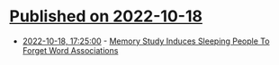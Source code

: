 # [Published on 2022-10-18](index.md)

* [2022-10-18, 17:25:00](https://science.slashdot.org/story/22/10/18/1725242/memory-study-induces-sleeping-people-to-forget-word-associations?utm_source=rss1.0mainlinkanon&utm_medium=feed) - [Memory Study Induces Sleeping People To Forget Word Associations](https://science.slashdot.org/story/22/10/18/1725242/memory-study-induces-sleeping-people-to-forget-word-associations?utm_source=rss1.0mainlinkanon&utm_medium=feed)
